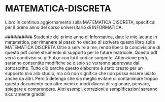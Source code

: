 # MATEMATICA-DISCRETA
Libro in continuo aggiornamento sulla MATEMATICA DISCRETA, specifical per il primo anno del corso universitario di INFORMATICA.

##########
Studente del primo anno di Informatica, date le mie lacune in matematica, per rimanere al
passo ho deciso di scrivere questo libro sulla MATEMATICA DISCRETA
Oltre a servire a me, rendo libera la condivisione di questo pdf come strumento di supporto
per le future matricole.
Questo pdf verrà condiviso su github,e con lui il codice sorgente.
Attenzione però, saranno consentite modifiche se e solo se verranno approvate
dal sottoscritto. Tutto ciò perche questo elaborato è stato creato per un supporto
mio allo studio, ma ciò non significa che non possa essere usato anche da altri.
Perciò detengo che sia meglio evitare di contaminare troppo questo documento
con altre menti e modi diversi di ragionare, pensare, spiegare e comprendere.
Altri esempi, correzioni e semplificazioni saranno sicuramente graditi!
